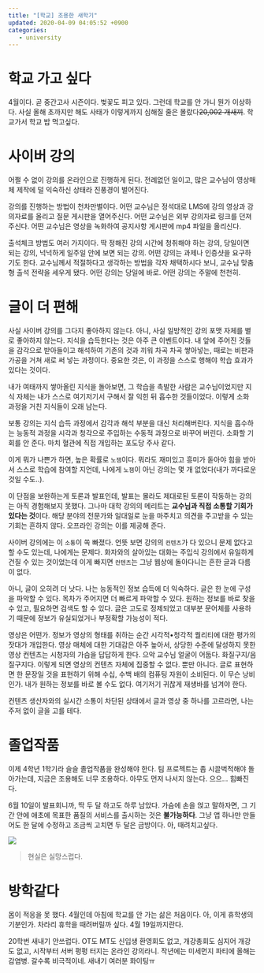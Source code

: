 ```yaml
---
title: "[학교] 조용한 새학기"
updated: 2020-04-09 04:05:52 +0900
categories:
   - university
---
```


# 학교 가고 싶다

4월이다. 곧 중간고사 시즌이다. 벚꽃도 피고 있다. 그런데 학교를 안 가니 뭔가 이상하다. 사실 올해 초까지만 해도 사태가 이렇게까지 심해질 줄은 몰랐다~~20,002 개새끼~~. 학교가서 학교 밥 먹고싶다.

# 사이버 강의

어쩔 수 없이 강의를 온라인으로 진행하게 된다. 전례없던 일이고, 많은 교수님이 영상매체 제작에 덜 익숙하신 상태라 진풍경이 벌어진다.

강의를 진행하는 방법이 천차만별이다. 어떤 교수님은 정석대로 LMS에 강의 영상과 강의자료를 올리고 질문 게시판을 열어주신다. 어떤 교수님은 외부 강의자료 링크를 던져주신다. 어떤 교수님은 영상을 녹화하여 공지사항 게시판에 mp4 파일을 올리신다.

출석체크 방법도 여러 가지이다. 딱 정해진 강의 시간에 청취해야 하는 강의, 당일이면 되는 강의, 넉넉하게 일주일 안에 보면 되는 강의. 어떤 강의는 과제나 인증샷을 요구하기도 한다. 교수님께서 적절하다고 생각하는 방법을 각자 채택하시다 보니, 교수님 맞춤형 출석 전략을 세우게 됐다. 어떤 강의는 당일에 바로. 어떤 강의는 주말에 천천히.

# 글이 더 편해

사실 사이버 강의를 그다지 좋아하지 않는다. 아니, 사실 일방적인 강의 포맷 자체를 별로 좋아하지 않는다. 지식을 습득한다는 것은 아주 큰 이벤트이다. 내 앞에 주어진 것들을 감각으로 받아들이고 해석하여 기존의 것과 끼워 차곡 차곡 쌓아넣는, 때로는 비판과 가공을 거쳐 새로 써 넣는 과정이다. 중요한 것은, 이 과정을 스스로 행해야 학습 효과가 있다는 것이다.

내가 여태까지 쌓아올린 지식을 돌아보면, 그 학습을 촉발한 사람은 교수님이었지만 지식 자체는 내가 스스로 여기저기서 구해서 잘 익힌 뒤 흡수한 것들이었다. 이렇게 소화 과정을 거친 지식들이 오래 남는다.

보통 강의는 지식 습득 과정에서 감각과 해석 부분을 대신 처리해버린다. 지식을 흡수하는 능동적 과정을 시각과 청각으로 주입하는 수동적 과정으로 바꾸어 버린다. 소화할 기회를 안 준다. 마치 혈관에 직접 개입하는 포도당 주사 같다. 

이게 뭐가 나쁜가 하면, 높은 확률로 `노잼`이다. 뭐라도 재미있고 흥미가 돋아야 힘을 받아서 스스로 학습에 참여할 지언데, 나에게 `노잼`이 아닌 강의는 몇 개 없었다(내가 까다로운 것일 수도..).

이 단점을 보완하는게 토론과 발표인데, 발표는 몰라도 제대로된 토론이 작동하는 강의는 아직 경험해보지 못했다. 그나마 대학 강의의 메리트는 **교수님과 직접 소통할 기회가 있다는 것**이다. 해당 분야의 전문가와 일대일로 눈을 마주치고 의견을 주고받을 수 있는 기회는 흔하지 않다. 오프라인 강의는 이를 제공해 준다.

사이버 강의에는 이 `소통`이 쏙 빠졌다. 언뜻 보면 강의의 `컨텐츠`가 다 있으니 문제 없다고 할 수도 있는데, 나에게는 문제다. 화자와의 살아있는 대화는 주입식 강의에서 유일하게 건질 수 있는 것이었는데 이게 빠지면 `컨텐츠`는 그냥 웹상에 돌아다니는 흔한 글과 다름이 없다.

아니, 글이 오히려 더 낫다. 나는 능동적인 정보 습득에 더 익숙하다. 글은 한 눈에 구성을 파악할 수 있다. 목차가 주어지면 더 빠르게 파악할 수 있다. 원하는 정보를 바로 찾을 수 있고, 필요하면 검색도 할 수 있다. 글은 고도로 정제되었고 대부분 문어체를 사용하기 때문에 정보가 유실되었거나 부정확할 가능성이 적다.

영상은 어떤가. 정보가 영상의 형태를 취하는 순간 시각적•청각적 퀄리티에 대한 평가의 잣대가 개입한다. 영상 매체에 대한 기대감은 아주 높아서, 상당한 수준에 달성하지 못한 영상 컨텐츠는 시청자의 가슴을 답답하게 한다. 으악 교수님 얼굴이 어둡다. 화질구지/음질구지다. 이렇게 되면 영상의 컨텐츠 자체에 집중할 수 없다. 뿐만 아니다. 글로 표현하면 한 문장일 것을 표현하기 위해 수십, 수백 배의 컴퓨팅 자원이 소비된다. 이 무슨 낭비인가. 내가 원하는 정보를 바로 볼 수도 없다. 여기저기 귀찮게 재생바를 넘겨야 한다.

컨텐츠 생산자와의 실시간 소통이 차단된 상태에서 글과 영상 중 하나를 고르라면, 나는 주저 없이 글을 고를 테다.

# 졸업작품

이제 4학년 1학기라 슬슬 졸업작품을 완성해야 한다. 팀 프로젝트는 좀 시끌벅적해야 돌아가는데, 지금은 조용해도 너무 조용하다. 아무도 먼저 나서지 않는다. 으으... 힘빠진다.

6월 10일이 발표회니까, 딱 두 달 하고도 하루 남았다. 가슴에 손을 얹고 말하자면, 그 기간 안에 애초에 목표한 품질의 서비스를 출시하는 것은 **불가능하다**. 그냥 앱 하나만 만들어도 한 달에 수정하고 조금씩 고치면 두 달은 금방이다. 아, 때려치고싶다.

![](https://images-wixmp-ed30a86b8c4ca887773594c2.wixmp.com/f/8e5a7a9d-c8e1-43c8-961f-5be3c0606d28/dczhypt-e32e0275-fec0-4ed8-af1b-3ff9a275e078.png?token=eyJ0eXAiOiJKV1QiLCJhbGciOiJIUzI1NiJ9.eyJzdWIiOiJ1cm46YXBwOjdlMGQxODg5ODIyNjQzNzNhNWYwZDQxNWVhMGQyNmUwIiwiaXNzIjoidXJuOmFwcDo3ZTBkMTg4OTgyMjY0MzczYTVmMGQ0MTVlYTBkMjZlMCIsIm9iaiI6W1t7InBhdGgiOiJcL2ZcLzhlNWE3YTlkLWM4ZTEtNDNjOC05NjFmLTViZTNjMDYwNmQyOFwvZGN6aHlwdC1lMzJlMDI3NS1mZWMwLTRlZDgtYWYxYi0zZmY5YTI3NWUwNzgucG5nIn1dXSwiYXVkIjpbInVybjpzZXJ2aWNlOmZpbGUuZG93bmxvYWQiXX0.GABdvO8RZrL51_OfiJm73Et0-c4d2PwBdRVokwpSJbg)
> 현실은 실망스럽다.

# 방학같다

몸이 적응을 못 했다. 4월인데 아침에 학교를 안 가는 삶은 처음이다. 아, 이게 휴학생의 기분인가. 차라리 휴학을 때려버릴까 싶다. 4월 19일까지란다. 

20학번 새내기 안쓰럽다. OT도 MT도 신입생 환영회도 없고, 개강총회도 심지어 개강도 없고, 시작부터 서버 펑펑 터지는 온라인 강의라니. 작년에는 미세먼지 파티에 올해는 감염병. 갈수록 비극적이네. 새내기 여러분 화이팅ㅠ
